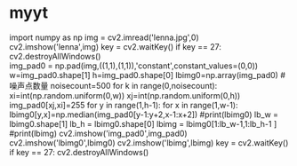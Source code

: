 # myyt
import numpy as np
img = cv2.imread('lenna.jpg',0)
cv2.imshow('lenna',img)
key = cv2.waitKey()
if key == 27:
    cv2.destroyAllWindows()  
img_pad0 = np.pad(img,((1,1),(1,1)),'constant',constant_values=(0,0))
w=img_pad0.shape[1]
h=img_pad0.shape[0]
lbimg0=np.array(img_pad0)
#噪声点数量
noisecount=500
for k in range(0,noisecount):
    xi=int(np.random.uniform(0,w))
    xj=int(np.random.uniform(0,h))
    img_pad0[xj,xi]=255
for y in range(1,h-1):
    for x in range(1,w-1):
        lbimg0[y,x]=np.median(img_pad0[y-1:y+2,x-1:x+2])
#print(lbimg0)
lb_w = lbimg0.shape[1]
lb_h = lbimg0.shape[0]
lbimg = lbimg0[1:lb_w-1,1:lb_h-1 ]
#print(lbimg)
cv2.imshow('img_pad0',img_pad0)
cv2.imshow('lbimg0',lbimg0)
cv2.imshow('lbimg',lbimg)
key = cv2.waitKey()
if key == 27:
    cv2.destroyAllWindows() 
